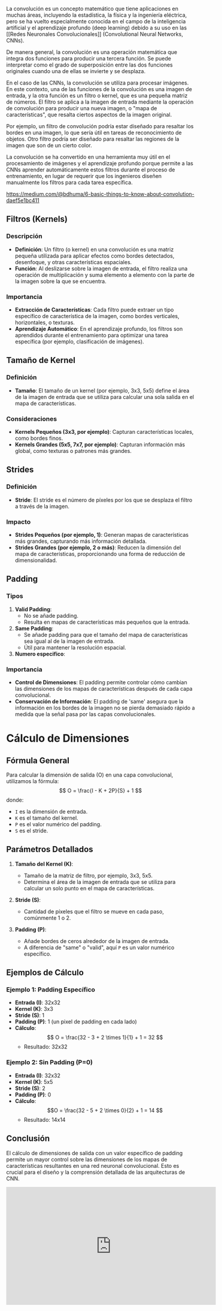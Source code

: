 La convolución es un concepto matemático que tiene aplicaciones en muchas áreas, incluyendo la estadística, la física y la ingeniería eléctrica, pero se ha vuelto especialmente conocida en el campo de la inteligencia artificial y el aprendizaje profundo (deep learning) debido a su uso en las [[Redes Neuronales Convolucionales]] (Convolutional Neural Networks, CNNs).

De manera general, la convolución es una operación matemática que integra dos funciones para producir una tercera función. Se puede interpretar como el grado de superposición entre las dos funciones originales cuando una de ellas se invierte y se desplaza.

En el caso de las CNNs, la convolución se utiliza para procesar imágenes. En este contexto, una de las funciones de la convolución es una imagen de entrada, y la otra función es un filtro o kernel, que es una pequeña matriz de números. El filtro se aplica a la imagen de entrada mediante la operación de convolución para producir una nueva imagen, o "mapa de características", que resalta ciertos aspectos de la imagen original.

Por ejemplo, un filtro de convolución podría estar diseñado para resaltar los bordes en una imagen, lo que sería útil en tareas de reconocimiento de objetos. Otro filtro podría ser diseñado para resaltar las regiones de la imagen que son de un cierto color.

La convolución se ha convertido en una herramienta muy útil en el procesamiento de imágenes y el aprendizaje profundo porque permite a las CNNs aprender automáticamente estos filtros durante el proceso de entrenamiento, en lugar de requerir que los ingenieros diseñen manualmente los filtros para cada tarea específica.

https://medium.com/@bdhuma/6-basic-things-to-know-about-convolution-daef5e1bc411

## Filtros (Kernels)
### Descripción
- **Definición**: Un filtro (o kernel) en una convolución es una matriz pequeña utilizada para aplicar efectos como bordes detectados, desenfoque, y otras características espaciales.
- **Función**: Al deslizarse sobre la imagen de entrada, el filtro realiza una operación de multiplicación y suma elemento a elemento con la parte de la imagen sobre la que se encuentra.

### Importancia
- **Extracción de Características**: Cada filtro puede extraer un tipo específico de característica de la imagen, como bordes verticales, horizontales, o texturas.
- **Aprendizaje Automático**: En el aprendizaje profundo, los filtros son aprendidos durante el entrenamiento para optimizar una tarea específica (por ejemplo, clasificación de imágenes).

## Tamaño de Kernel
### Definición
- **Tamaño**: El tamaño de un kernel (por ejemplo, 3x3, 5x5) define el área de la imagen de entrada que se utiliza para calcular una sola salida en el mapa de características.

### Consideraciones
- **Kernels Pequeños (3x3, por ejemplo)**: Capturan características locales, como bordes finos.
- **Kernels Grandes (5x5, 7x7, por ejemplo)**: Capturan información más global, como texturas o patrones más grandes.

## Strides
### Definición
- **Stride**: El stride es el número de píxeles por los que se desplaza el filtro a través de la imagen.

### Impacto
- **Strides Pequeños (por ejemplo, 1)**: Generan mapas de características más grandes, capturando más información detallada.
- **Strides Grandes (por ejemplo, 2 o más)**: Reducen la dimensión del mapa de características, proporcionando una forma de reducción de dimensionalidad.

## Padding
### Tipos
1. **Valid Padding**: 
   - No se añade padding.
   - Resulta en mapas de características más pequeños que la entrada.
2. **Same Padding**: 
   - Se añade padding para que el tamaño del mapa de características sea igual al de la imagen de entrada.
   - Útil para mantener la resolución espacial.
3. **Numero especifico**: 

### Importancia
- **Control de Dimensiones**: El padding permite controlar cómo cambian las dimensiones de los mapas de características después de cada capa convolucional.
- **Conservación de Información**: El padding de 'same' asegura que la información en los bordes de la imagen no se pierda demasiado rápido a medida que la señal pasa por las capas convolucionales.


# Cálculo de Dimensiones

## Fórmula General
Para calcular la dimensión de salida (O) en una capa convolucional, utilizamos la fórmula:
$$ O = \frac{I - K + 2P}{S} + 1 $$
donde:
- `I` es la dimensión de entrada.
- `K` es el tamaño del kernel.
- `P` es el valor numérico del padding.
- `S` es el stride.

## Parámetros Detallados
1. **Tamaño del Kernel (K)**:
   - Tamaño de la matriz de filtro, por ejemplo, 3x3, 5x5.
   - Determina el área de la imagen de entrada que se utiliza para calcular un solo punto en el mapa de características.

2. **Stride (S)**:
   - Cantidad de píxeles que el filtro se mueve en cada paso, comúnmente 1 o 2.

3. **Padding (P)**:
   - Añade bordes de ceros alrededor de la imagen de entrada.
   - A diferencia de "same" o "valid", aquí `P` es un valor numérico específico.

## Ejemplos de Cálculo

### Ejemplo 1: Padding Específico
- **Entrada (I)**: 32x32
- **Kernel (K)**: 3x3
- **Stride (S)**: 1
- **Padding (P)**: 1 (un pixel de padding en cada lado)
- **Cálculo**:
  $$ O = \frac{32 - 3 + 2 \times 1}{1} + 1 = 32 $$
  - Resultado: 32x32

### Ejemplo 2: Sin Padding (P=0)
- **Entrada (I)**: 32x32
- **Kernel (K)**: 5x5
- **Stride (S)**: 2
- **Padding (P)**: 0
- **Cálculo**:
 $$O = \frac{32 - 5 + 2 \times 0}{2} + 1 = 14 $$
  - Resultado: 14x14

## Conclusión
El cálculo de dimensiones de salida con un valor específico de padding permite un mayor control sobre las dimensiones de los mapas de características resultantes en una red neuronal convolucional. Esto es crucial para el diseño y la comprensión detallada de las arquitecturas de CNN.


<iframe width="560" height="315" src="https://www.youtube.com/embed/vJiZqZRkIg8?si=pH2ST-Fu1-qP1S5T" title="YouTube video player" frameborder="0" allow="accelerometer; autoplay; clipboard-write; encrypted-media; gyroscope; picture-in-picture; web-share" allowfullscreen></iframe>
